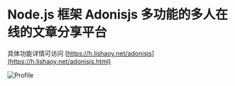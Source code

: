 # Node.js 框架 Adonisjs 多功能的多人在线的文章分享平台

具体功能详情可访问 [https://h.lishaoy.net/adonisjs](https://h.lishaoy.net/adonisjs.html)

![Profile](https://cdn.lishaoy.net/adonisjs/profile.gif "Profile" )
